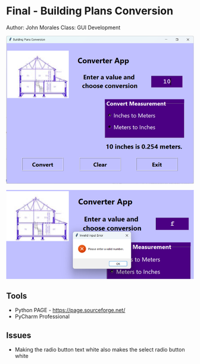 # Final - Building Plans Conversion

Author: John Morales
Class: GUI Development

![Building Plans Conversion](main_gui.png)

![Error Example](gui_error.png)

## Tools
* Python PAGE - https://page.sourceforge.net/
* PyCharm Professional

## Issues
* Making the radio button text white also makes the select radio button white